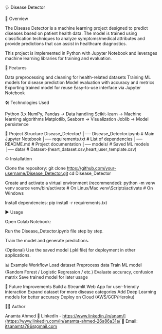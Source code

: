 🩺 Disease Detector

📌 Overview

The Disease Detector is a machine learning project designed to predict diseases based on patient health data. The model is trained using classification techniques to analyze symptoms/medical attributes and provide predictions that can assist in healthcare diagnostics.

This project is implemented in Python with Jupyter Notebook and leverages machine learning libraries for training and evaluation.

🚀 Features

Data preprocessing and cleaning for health-related datasets
Training ML models for disease prediction
Model evaluation with accuracy and metrics
Exporting trained model for reuse
Easy-to-use interface via Jupyter Notebook

🛠️ Technologies Used

Python 3.x
NumPy, Pandas → Data handling
Scikit-learn → Machine learning algorithms
Matplotlib, Seaborn → Visualization
Joblib → Model persistence

📂 Project Structure
Disease_Detector/
│── Disease_Detector.ipynb   # Main Jupyter Notebook
│── requirements.txt         # List of dependencies
│── README.md                # Project documentation
│── models/                  # Saved ML models
│── data/                    # Dataset-(heart_dataset.csv,heart_user_template.csv)

⚙️ Installation

Clone the repository:
git clone https://github.com/your-username/Disease_Detector.git
cd Disease_Detector


Create and activate a virtual environment (recommended):
python -m venv venv
source venv/bin/activate    # On Linux/Mac
venv\Scripts\activate       # On Windows


Install dependencies:
pip install -r requirements.txt

▶️ Usage

Open Colab Notebook:

Run the Disease_Detector.ipynb file step by step.

Train the model and generate predictions.

(Optional) Use the saved model (.pkl file) for deployment in other applications.

📊 Example Workflow
Load dataset
Preprocess data
Train ML model (Random Forest / Logistic Regression / etc.)
Evaluate accuracy, confusion matrix
Save trained model for later usage

🔮 Future Improvements
Build a Streamlit Web App for user-friendly interaction
Expand dataset for more disease categories
Add Deep Learning models for better accuracy
Deploy on Cloud (AWS/GCP/Heroku)

👨‍💻 Author

Anamta Ahmed
💼 LinkedIn - https://www.linkedin./in/anam/](https://www.linkedin.com/in/anamta-ahmed-26a86a31a/
📧 Email: itsanamta786@gmail.com
